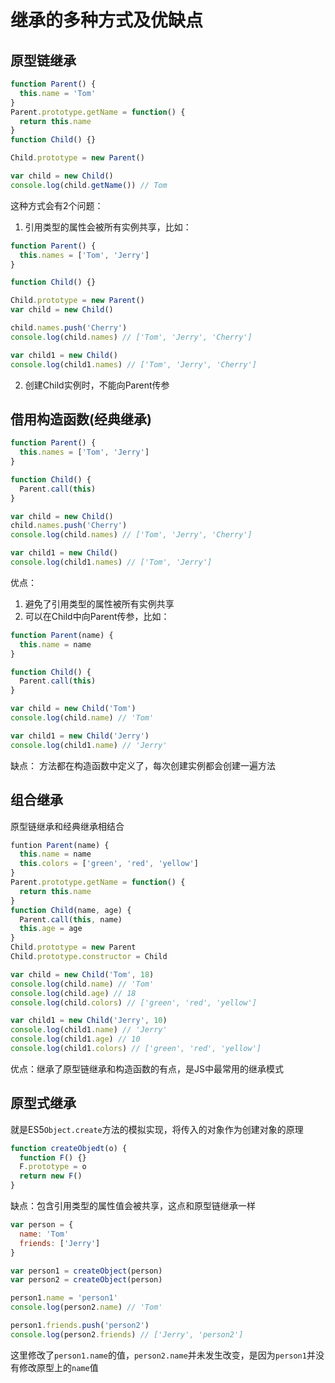 # 继承的多种方式及优缺点

## 原型链继承
```js
function Parent() {
  this.name = 'Tom'
}
Parent.prototype.getName = function() {
  return this.name
}
function Child() {}

Child.prototype = new Parent()

var child = new Child()
console.log(child.getName()) // Tom
```

这种方式会有2个问题：       
1. 引用类型的属性会被所有实例共享，比如：
```js
function Parent() {
  this.names = ['Tom', 'Jerry']
}

function Child() {}

Child.prototype = new Parent()
var child = new Child()

child.names.push('Cherry')
console.log(child.names) // ['Tom', 'Jerry', 'Cherry']

var child1 = new Child()
console.log(child1.names) // ['Tom', 'Jerry', 'Cherry']
```
2. 创建Child实例时，不能向Parent传参

## 借用构造函数(经典继承)
```js
function Parent() {
  this.names = ['Tom', 'Jerry']
}

function Child() {
  Parent.call(this)
}

var child = new Child()
child.names.push('Cherry') 
console.log(child.names) // ['Tom', 'Jerry', 'Cherry']

var child1 = new Child()
console.log(child1.names) // ['Tom', 'Jerry']
```

优点：    
1. 避免了引用类型的属性被所有实例共享
2. 可以在Child中向Parent传参，比如：
```js
function Parent(name) {
  this.name = name
}

function Child() {
  Parent.call(this)
}

var child = new Child('Tom')
console.log(child.name) // 'Tom'

var child1 = new Child('Jerry')
console.log(child1.name) // 'Jerry'
```
缺点： 方法都在构造函数中定义了，每次创建实例都会创建一遍方法

## 组合继承
原型链继承和经典继承相结合
```js
funtion Parent(name) {
  this.name = name
  this.colors = ['green', 'red', 'yellow']
}
Parent.prototype.getName = function() {
  return this.name
}
function Child(name, age) {
  Parent.call(this, name)
  this.age = age
}
Child.prototype = new Parent
Child.prototype.constructor = Child

var child = new Child('Tom', 18)
console.log(child.name) // 'Tom'
console.log(child.age) // 18
console.log(child.colors) // ['green', 'red', 'yellow']

var child1 = new Child('Jerry', 10)
console.log(child1.name) // 'Jerry'
console.log(child1.age) // 10
console.log(child1.colors) // ['green', 'red', 'yellow']
```
优点：继承了原型链继承和构造函数的有点，是JS中最常用的继承模式

## 原型式继承
就是ES5`Object.create`方法的模拟实现，将传入的对象作为创建对象的原理
```js
function createObjedt(o) {
  function F() {}
  F.prototype = o
  return new F()
}
```
缺点：包含引用类型的属性值会被共享，这点和原型链继承一样
```js
var person = {
  name: 'Tom'
  friends: ['Jerry']
}

var person1 = createObject(person)
var person2 = createObject(person)

person1.name = 'person1'
console.log(person2.name) // 'Tom'

person1.friends.push('person2')
console.log(person2.friends) // ['Jerry', 'person2']
```
这里修改了`person1.name`的值，`person2.name`并未发生改变，是因为`person1`并没有修改原型上的`name`值     

